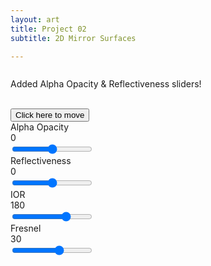 ```yaml
---
layout: art
title: Project 02
subtitle: 2D Mirror Surfaces

---
```


<link href="/assets/css/viza656.css" rel="stylesheet" type = "text/css">
<script src="//code.jquery.com/jquery-1.10.2.js"></script>
<script src="//code.jquery.com/ui/1.11.4/jquery-ui.js"></script>


<div class="container">
  <div class="row">
    <div class="col-lg-12 col-md-12 col-sm-12 col-12 d-flex text-center hidden">
        <div class="column p-4">
  <p>Added Alpha Opacity & Reflectiveness sliders!</p>
      </div>
  </div>
  <br>
    <canvas id="canvas" onmousemove="updateMouse(event)"></canvas>
    <div id="ui">
        <button id="uiheader">Click here to move </button>    
        <div class="slider-name"> Alpha Opacity </div>
        <div class="value">0</div>
        <input id="transparency" class="slider" type="range" min="0" max="1" step=".1" value=".5" oninput="myFunction(this.id)"> 
        <br>         
        <div class="slider-name"> Reflectiveness </div>
        <div class="value">0</div>
        <input id="reflectiveness" class="slider" type="range" min="0" max="1" step=".1" value=".5" oninput="myFunction(this.id)"> 
        <br>          
        <div class="slider-name"> IOR </div>
        <div class="value">180</div>
        <input id="iorSlider" class="slider" type="range" min="-100" max="300" step="1" value="180" oninput="myFunction(this.id)">
        <br>
        <div class="slider-name"> Fresnel </div>
        <div class="value">30</div>
        <input id="fresnelSlider" class="slider" type="range" min="0" max="50" step="1" value="30" oninput="myFunction(this.id)"> 
        <br>             
    </div>
</div>
<!-- vertex shader -->
<script  id="2d-vertex-shader" type="x-shader/x-vertex">
attribute vec2 a_position;
attribute vec2 a_texCoord;

uniform vec2 u_resolution;

varying vec2 v_texCoord;

void main() {
   // convert the rectangle from pixels to 0.0 to 1.0
   vec2 zeroToOne = a_position / u_resolution;

   // convert from 0->1 to 0->2
   vec2 zeroToTwo = zeroToOne * 2.0;

   // convert from 0->2 to -1->+1 (clipspace)
   vec2 clipSpace = zeroToTwo - 1.0;

   gl_Position = vec4(clipSpace * vec2(1, -1), 0, 1);

   // pass the texCoord to the fragment shader
   // The GPU will interpolate this value between points.
   v_texCoord = a_texCoord;
}
</script>
<!-- fragment shader -->
<script  id="2d-fragment-shader" type="x-shader/x-fragment">
precision mediump float;

// our texture
uniform sampler2D u_bright;
uniform sampler2D u_dark;
uniform sampler2D u_normal_map;
uniform sampler2D u_haha_color;

uniform int u_ifUseVectorField;
uniform float u_interpolateDistance;
uniform float u_index_of_refraction;
uniform float u_transparency;
uniform float u_reflectiveness;
uniform float u_refractiveness;

uniform vec2 u_mouse;

// the texCoords passed in from the vertex shader.
varying vec2 v_texCoord;

void main() 
{
    vec4 normal = texture2D(u_normal_map, v_texCoord);
    vec4 color = texture2D(u_haha_color, v_texCoord);
    color = color * normal.a * u_transparency;

    if(length(normal) < 0.005) 
    {
        normal = vec4(0.0);
    }
    vec4 bright = vec4(1.0, 1.0, 1.0, 1.0);
    vec4 dark = vec4(0.0, 0.0, 0.0, 1.0);

    float lightHeight = 1.0;

    //Directional Light
    //The light direction is from the mouse position to orgin.
    vec3 lightDirection = -1.0 * normalize(vec3(0.0, 0.0, 0.0) - vec3(u_mouse.x, u_mouse.y, lightHeight));

    vec4 correctedNormals = normal;
    correctedNormals.x = 2.0 * correctedNormals.x - 1.0;
    correctedNormals.y = 2.0 * correctedNormals.y - 1.0;
    // correctedNormals.z = correctedNormals.z * correctedNormals.z;

    float scaleFactor = 25.0;

    if(u_ifUseVectorField > 5) {
        correctedNormals.x = sin(v_texCoord.x*scaleFactor) + 0.5;
        correctedNormals.y = sin(v_texCoord.y*scaleFactor) + 0.5;
        correctedNormals.z = sin(v_texCoord.x*scaleFactor) + sin(v_texCoord.y*scaleFactor);
    }

    vec3 normalDirection = normalize(vec3(correctedNormals.x, correctedNormals.y, correctedNormals.z));

    // ********************************************************
    // Diffuse Shading
    float intensity_diffuse = max(0.0, dot(normalDirection, lightDirection));
    
    float edge1 = 0.5 - u_interpolateDistance/2.0;
    float edge2 = 0.5 + u_interpolateDistance/2.0; 

    //intensity_diffuse = pow(intensity_diffuse, 3.0);

    intensity_diffuse = smoothstep(edge1, edge2, intensity_diffuse);
    //*********************************************************


    //*********************************************************
    // Specular Shading
    vec3 eye = -1.0 * normalize(vec3(v_texCoord.x, v_texCoord.y, 0) - vec3(u_mouse.x, u_mouse.y, lightHeight));

    vec3 reflection = -1.0 * lightDirection + 2.0 * dot(normalDirection, lightDirection) * normalDirection;
    
    reflection = normalize(reflection);
    
    float intensity_specular = max(0.0, dot(eye, reflection));
    
    intensity_specular = pow(intensity_specular, 3.0);
    intensity_specular = smoothstep(edge1, edge2, intensity_specular);
    //*********************************************************

    //*********************************************************
    //Border
    vec3 downVector = vec3(0.0, 0.0, 1.0);

    float intensity_border = max(0.0, 1.0 - dot(downVector, normalDirection));

    intensity_border = smoothstep(0.7, 0.9, intensity_border);
    //*********************************************************


    //*********************************************************
    //Refraction
    float alpha = log2(u_index_of_refraction);

    vec3 refracted;
    vec3 s;

    if(alpha > 0.0) 
    {
        refracted = alpha * (-1.0 * eye) + (1.0 - alpha) * (-1.0 * normalDirection);
    } else 
    {
        alpha = 1.0 + alpha;
        s = normalize(-1.0 * eye + dot(eye, normalDirection) * normalDirection);
        refracted = alpha * (-1.0 * eye) + (1.0 - alpha) * s;
    }

    refracted = normalize(refracted);

    float env_refrac_dist = 0.2; // Distance of the env image behind (Refraction)

    refracted = env_refrac_dist * (refracted / (refracted.z));

    vec2 refracted_pix_coords = refracted.xy + v_texCoord.xy;

    vec4 refracted_pixel = texture2D(u_bright, refracted_pix_coords);

    //*********************************************************

    //*********************************************************
    //Reflection
    float env_reflec_dist = 0.1;

    vec3 reflection_eye = -1.0 * eye + 2.0 * dot(normalDirection, eye) * normalDirection;

    reflection_eye = normalize(reflection_eye);

    vec2 reflected_coords = env_reflec_dist * (reflection_eye.xy / reflection.z);

    reflected_coords = reflected_coords + v_texCoord.xy;

    vec4 reflected_pixel = texture2D(u_dark, reflected_coords) * u_reflectiveness;

    //*********************************************************

    //*********************************************************
    // Fresnel
    float cos_eye_normal = dot(eye, normalDirection);
    float sin_eye_normal = sqrt(1.0 - pow(cos_eye_normal, 2.0));

    float refl_refr_ratio;

    float partition_fresnal = u_interpolateDistance/2.0;

    if(sin_eye_normal < partition_fresnal) {
        refl_refr_ratio = (1.0/2.0) * (1.0 - smoothstep(0.1, 0.9, (sin_eye_normal) * (1.0/partition_fresnal))); // Scaling the smoothstep and transforming the sin_eye_normal accordingly
    } 
    else 
    {  //if(sin_eye_normal < 2.0 * partition_fresnal) {
        refl_refr_ratio = smoothstep(0.1, 0.9, (sin_eye_normal - partition_fresnal) * (1.0/partition_fresnal));
    }

    //*********************************************************
    
    
    if(length(normal.xyz) > 0.005) 
    {
        vec4 cat =  (refl_refr_ratio) * refracted_pixel + (1.0 - refl_refr_ratio) * reflected_pixel;
        vec4 mixedColor = mix(color, cat, 1.0-u_transparency);
        gl_FragColor =  clamp(clamp(cat, vec4(0,0,0,0), vec4(1,1,1,1)) + clamp(mixedColor, vec4(0,0,0,0), vec4(1,1,1,1)), vec4(0,0,0,0), vec4(1,1,1,1));
    } 
    else 
    {
        gl_FragColor = texture2D(u_bright, v_texCoord);
        gl_FragColor += color;
    }
    

}
</script><!--
for most samples webgl-utils only provides shader compiling/linking adnd
canvas resizing because why clutter the examples with code that's the same in every sample.
See http://webglfundamentals.org/webgl/lessons/webgl-boilerplate.html
and http://webglfundamentals.org/webgl/lessons/webgl-resizing-the-canvas.html
for webgl-utils, m3, m4, and webgl-lessons-ui.
-->
<script src="https://webglfundamentals.org/webgl/resources/webgl-utils.js"></script>
<script src="/assets/js/pr03.js"></script>
<!-- SliderUpdate.js-->
<script>
  function hexToRGB(h) {
  let r = 0, g = 0, b = 0;

  // 3 digits
  if (h.length == 4) {
    r = "0x" + h[1] + h[1];
    g = "0x" + h[2] + h[2];
    b = "0x" + h[3] + h[3];

  // 6 digits
  } else if (h.length == 7) {
    r = "0x" + h[1] + h[2];
    g = "0x" + h[3] + h[4];
    b = "0x" + h[5] + h[6];
  }
  
  array = new Float32Array(3);
  array[0] = r/255;
  array[1] = g/255;
  array[2] = b/255;
  return array;
}

function myFunction(id)
{
    //Create variables
    var propertyToModify = id;
    var newValue =document.getElementById(id).value;
    var target =document.getElementById(id).previousElementSibling;

    //Assign value to ui
    target.innerHTML = newValue;

    if(id.toLowerCase().includes("color"))
    {
        //Assign value to variable for frag shader
        window[propertyToModify] = hexToRGB(newValue);
        console.log(hexToRGB(newValue));
    }
    else if(id.toLowerCase().includes("fresnel"))
    {
        //Assign value to variable for frag shader
      cartoonEffect(newValue);
    }  
    else if(id.toLowerCase().includes("ior"))
    {
        //Assign value to variable for frag shader
      changeIOR(newValue);
    }    
    else
    {
        //Assign value to variable for frag shader
    window[propertyToModify] = newValue;
    }
}
</script>

<!-- Draggable.js-->
<script>
  //TODO figure out why it needs to be a button to be dragged. Most likely has to do with z-depth?
  // Make the DIV element draggable:
dragElement(document.getElementById("ui"));

function dragElement(elmnt) {
var pos1 = 0, pos2 = 0, pos3 = 0, pos4 = 0;
if (document.getElementById(elmnt.id + "header")) {
  // if present, the header is where you move the DIV from:
  document.getElementById(elmnt.id + "header").onmousedown = dragMouseDown;
} else {
  // otherwise, move the DIV from anywhere inside the DIV:
  elmnt.onmousedown = dragMouseDown;
}

function dragMouseDown(f) {
  e = f;
  e.preventDefault();
  // get the mouse cursor position at startup:
  pos3 = e.clientX;
  pos4 = e.clientY;
  document.onmouseup = closeDragElement;
  // call a function whenever the cursor moves:
  document.onmousemove = elementDrag;
}

function elementDrag(e) {
  e = e;
  e.preventDefault();
  // calculate the new cursor position:
  pos1 = pos3 - e.clientX;
  pos2 = pos4 - e.clientY;
  pos3 = e.clientX;
  pos4 = e.clientY;
  // set the element's new position:
  elmnt.style.top = (elmnt.offsetTop - pos2) + "px";
  elmnt.style.left = (elmnt.offsetLeft - pos1) + "px";
}

function closeDragElement() {
  // stop moving when mouse button is released:
  document.onmouseup = null;
  document.onmousemove = null;
}
}
</script>

<!--SaveFile.js-->
<script>

</script>

<!-- Mouse Tracking-->
<script>

function updateMouse(e) {
  mousex = e.clientX;
  mousey = e.clientY;

  mousex = (mousex - gl.canvas.width/2);
  mousey = -1.0 * (mousey - gl.canvas.height/2);
  var coor = "Coordinates: (" + mousex + "," + mousey + ")";
  document.getElementById("canvas").innerHTML = coor;
}


</script>